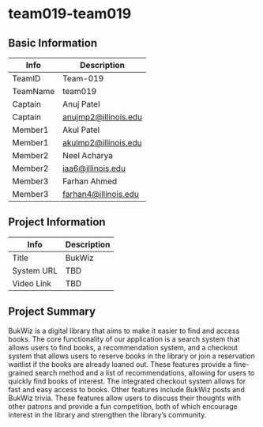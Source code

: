 # team019-team019

## Basic Information

| Info | Description |
| - | - |
| TeamID | Team-019 |
| TeamName | team019 |
| Captain | Anuj Patel |
| Captain | anujmp2@illinois.edu |
| Member1 | Akul Patel |
| Member1 | akulmp2@illinois.edu |
| Member2 | Neel Acharya |
| Member2 | iaa6@illinois.edu |
| Member3 | Farhan Ahmed |
| Member3 | farhan4@illinois.edu |

## Project Information

| Info | Description |
| - | - |
| Title | BukWiz |
| System URL | TBD |
| Video Link | TBD |

## Project Summary

BukWiz is a digital library that aims to make it easier to find and access books. The core functionality of our application is a search system that allows users to find books, a recommendation system, and a checkout system that allows users to reserve books in the library or join a reservation waitlist if the books are already loaned out. These features provide a fine-grained search method and a list of recommendations, allowing for users to quickly find books of interest. The integrated checkout system allows for fast and easy access to books. Other features include BukWiz posts and BukWiz trivia. These features allow users to discuss their thoughts with other patrons and provide a fun competition, both of which encourage interest in the library and strengthen the library’s community.
